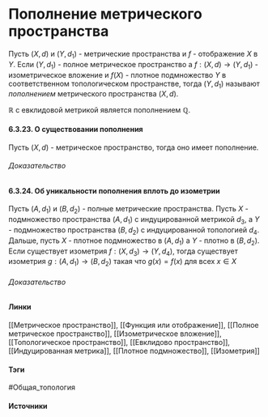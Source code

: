 # Пополнение метрического пространства
Пусть $(X,d)$ и $(Y,d_{1})$ - метрические пространства и $f$ - отображение $X$ в $Y$. Если $(Y,d_{1})$ - полное метрическое пространство а $f:(X,d)\to(Y,d_{1})$ - изометрическое вложение и $f(X)$ - плотное подмножество $Y$ в соответственном топологическом пространстве, тогда $(Y,d_{1})$ называют *пополнением* метрического пространства $(X,d)$.

$\mathbb{R}$ с евклидовой метрикой является пополнением $\mathbb{Q}$.

#### 6.3.23. О существовании пополнения
Пусть $(X,d)$ - метрическое пространство, тогда оно имеет пополнение.
###### Доказательство
#### 6.3.24. Об уникальности пополнения вплоть до изометрии
Пусть $(A,d_{1})$ и $(B,d_{2})$ - полные метрические пространства. Пусть $X$ - подмножество пространства $(A,d_{1})$ c индуцированной метрикой $d_{3}$, а $Y$ - подмножество пространства $(B,d_{2})$ с индуцированной топологией $d_{4}$. Дальше, пусть $X$ - плотное подмножество в $(A,d_{1})$ а $Y$ - плотно в $(B,d_{2})$. Если существует изометрия $f:(X,d_{3})\to(Y,d_{4})$, тогда существует изометрия $g:(A,d_{1})\to(B,d_{2})$ такая что $g(x)=f(x)$ для всех $x\in X$
###### Доказательство
#### Линки
 [[Метрическое пространство]],
 [[Функция или отображение]],
 [[Полное метрическое пространство]],
 [[Изометрическое вложение]],
 [[Топологическое пространство]],
 [[Евклидово пространство]],
 [[Индуцированная метрика]],
 [[Плотное подмножество]],
 [[Изометрия]]
#### Тэги
 #Общая_топология 
#### Источники
